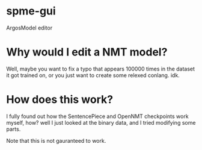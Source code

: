 # spme-gui
ArgosModel editor

# Why would I edit a NMT model?
Well, maybe you want to fix a typo that appears 100000 times in the dataset it got trained on, or you just want to create some relexed conlang. idk.

# How does this work?
I fully found out how the SentencePiece and OpenNMT checkpoints work myself, how? well I just looked at the binary data, and I tried modifying some parts.

Note that this is not gauranteed to work.
